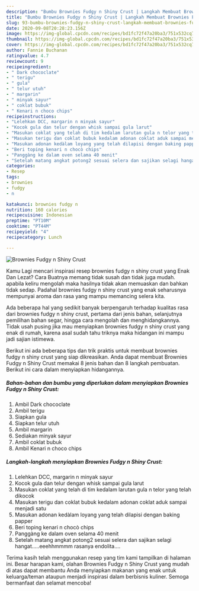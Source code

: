 ```yaml
---
description: "Bumbu Brownies Fudgy n Shiny Crust | Langkah Membuat Brownies Fudgy n Shiny Crust Yang Sedap"
title: "Bumbu Brownies Fudgy n Shiny Crust | Langkah Membuat Brownies Fudgy n Shiny Crust Yang Sedap"
slug: 93-bumbu-brownies-fudgy-n-shiny-crust-langkah-membuat-brownies-fudgy-n-shiny-crust-yang-sedap
date: 2020-09-08T20:28:23.156Z
image: https://img-global.cpcdn.com/recipes/bd1fc72f47a20ba3/751x532cq70/brownies-fudgy-n-shiny-crust-foto-resep-utama.jpg
thumbnail: https://img-global.cpcdn.com/recipes/bd1fc72f47a20ba3/751x532cq70/brownies-fudgy-n-shiny-crust-foto-resep-utama.jpg
cover: https://img-global.cpcdn.com/recipes/bd1fc72f47a20ba3/751x532cq70/brownies-fudgy-n-shiny-crust-foto-resep-utama.jpg
author: Fannie Buchanan
ratingvalue: 4.7
reviewcount: 9
recipeingredient:
- " Dark chococlate"
- " terigu"
- " gula"
- " telur utuh"
- " margarin"
- " minyak sayur"
- " coklat bubuk"
- " Kenari n choco chips"
recipeinstructions:
- "Lelehkan DCC, margarin n minyak sayur"
- "Kocok gula dan telur dengan whisk sampai gula larut"
- "Masukan coklat yang telah di tim kedalam larutan gula n telor yang telah dikocok"
- "Masukan terigu dan coklat bubuk kedalam adonan coklat aduk sampai menjadi satu"
- "Masukan adonan kedàlam loyang yang telah dilapisi dengan baking papper"
- "Beri toping kenari n chocò chips"
- "Panggàng ke dalam oven selama 40 menit"
- "Setelah matang angkat potong2 sesuai selera dan sajikan selagi hangat.....eeehhmmmm rasanya endolita...."
categories:
- Resep
tags:
- brownies
- fudgy
- n

katakunci: brownies fudgy n 
nutrition: 160 calories
recipecuisine: Indonesian
preptime: "PT10M"
cooktime: "PT44M"
recipeyield: "4"
recipecategory: Lunch

---
```



![Brownies Fudgy n Shiny Crust](https://img-global.cpcdn.com/recipes/bd1fc72f47a20ba3/751x532cq70/brownies-fudgy-n-shiny-crust-foto-resep-utama.jpg)

Kamu Lagi mencari inspirasi resep brownies fudgy n shiny crust yang Enak Dan Lezat? Cara Buatnya memang tidak susah dan tidak juga mudah. apabila keliru mengolah maka hasilnya tidak akan memuaskan dan bahkan tidak sedap. Padahal brownies fudgy n shiny crust yang enak seharusnya mempunyai aroma dan rasa yang mampu memancing selera kita.

Ada beberapa hal yang sedikit banyak berpengaruh terhadap kualitas rasa dari brownies fudgy n shiny crust, pertama dari jenis bahan, selanjutnya pemilihan bahan segar, hingga cara mengolah dan menghidangkannya. Tidak usah pusing jika mau menyiapkan brownies fudgy n shiny crust yang enak di rumah, karena asal sudah tahu triknya maka hidangan ini mampu jadi sajian istimewa.




Berikut ini ada beberapa tips dan trik praktis untuk membuat brownies fudgy n shiny crust yang siap dikreasikan. Anda dapat membuat Brownies Fudgy n Shiny Crust memakai 8 jenis bahan dan 8 langkah pembuatan. Berikut ini cara dalam menyiapkan hidangannya.

<!--inarticleads1-->

##### Bahan-bahan dan bumbu yang diperlukan dalam menyiapkan Brownies Fudgy n Shiny Crust:

1. Ambil  Dark chococlate
1. Ambil  terigu
1. Siapkan  gula
1. Siapkan  telur utuh
1. Ambil  margarin
1. Sediakan  minyak sayur
1. Ambil  coklat bubuk
1. Ambil  Kenari n choco chips




<!--inarticleads2-->

##### Langkah-langkah menyiapkan Brownies Fudgy n Shiny Crust:

1. Lelehkan DCC, margarin n minyak sayur
1. Kocok gula dan telur dengan whisk sampai gula larut
1. Masukan coklat yang telah di tim kedalam larutan gula n telor yang telah dikocok
1. Masukan terigu dan coklat bubuk kedalam adonan coklat aduk sampai menjadi satu
1. Masukan adonan kedàlam loyang yang telah dilapisi dengan baking papper
1. Beri toping kenari n chocò chips
1. Panggàng ke dalam oven selama 40 menit
1. Setelah matang angkat potong2 sesuai selera dan sajikan selagi hangat.....eeehhmmmm rasanya endolita....




Terima kasih telah menggunakan resep yang tim kami tampilkan di halaman ini. Besar harapan kami, olahan Brownies Fudgy n Shiny Crust yang mudah di atas dapat membantu Anda menyiapkan makanan yang enak untuk keluarga/teman ataupun menjadi inspirasi dalam berbisnis kuliner. Semoga bermanfaat dan selamat mencoba!

